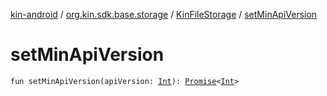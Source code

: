 [kin-android](../../index.md) / [org.kin.sdk.base.storage](../index.md) / [KinFileStorage](index.md) / [setMinApiVersion](./set-min-api-version.md)

# setMinApiVersion

`fun setMinApiVersion(apiVersion: `[`Int`](https://kotlinlang.org/api/latest/jvm/stdlib/kotlin/-int/index.html)`): `[`Promise`](../../org.kin.sdk.base.tools/-promise/index.md)`<`[`Int`](https://kotlinlang.org/api/latest/jvm/stdlib/kotlin/-int/index.html)`>`